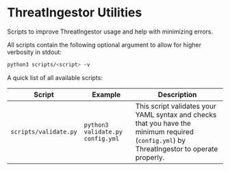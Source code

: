 # ThreatIngestor Utilities

Scripts to improve ThreatIngestor usage and help with minimizing errors.

All scripts contain the following optional argument to allow for higher verbosity in stdout:

```bash
python3 scripts/<script> -v
```

A quick list of all available scripts:

| Script                | Example                          | Description                                                                                                                                |
|-----------------------|----------------------------------|--------------------------------------------------------------------------------------------------------------------------------------------|
| `scripts/validate.py` | `python3 validate.py config.yml` | This script validates your YAML syntax and checks that you have the minimum required (`config.yml`) by ThreatIngestor to operate properly. |
